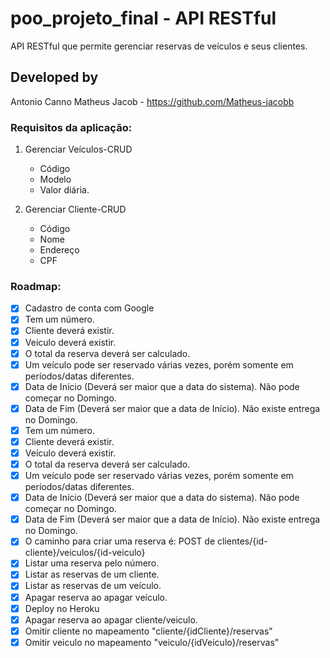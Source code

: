 # poo_projeto_final - API RESTful

API RESTful que permite gerenciar reservas de veículos e seus clientes.

## Developed by
 Antonio Canno
 Matheus Jacob - https://github.com/Matheus-jacobb

### Requisitos da aplicação:

1. Gerenciar Veículos-CRUD
    - Código
    - Modelo
    - Valor diária.
 

1. Gerenciar Cliente-CRUD
    - Código
    - Nome
    - Endereço
    - CPF
    
### Roadmap:

- [X] Cadastro de conta com Google
- [X] Tem um número.
- [X] Cliente deverá existir.
- [X] Veículo deverá existir.
- [X] O total da reserva deverá ser calculado.
- [X] Um veículo pode ser reservado várias vezes, porém somente em períodos/datas diferentes.
- [X] Data de Início (Deverá ser maior que a data do sistema). Não pode começar no Domingo.
- [X] Data de Fim (Deverá ser maior que a data de Início). Não existe entrega no Domingo.
- [X] Tem um número.
- [X] Cliente deverá existir.
- [X] Veículo deverá existir.
- [X] O total da reserva deverá ser calculado.
- [X] Um veículo pode ser reservado várias vezes, porém somente em períodos/datas diferentes.
- [X] Data de Início (Deverá ser maior que a data do sistema). Não pode começar no Domingo.
- [X] Data de Fim (Deverá ser maior que a data de Início). Não existe entrega no Domingo.
- [X] O caminho para criar uma reserva é: POST de clientes/{id-cliente}/veiculos/{id-veiculo}
- [X] Listar uma reserva pelo número.
- [X] Listar as reservas de um cliente.
- [X] Listar as reservas de um veículo.
- [X] Apagar reserva ao apagar veículo.
- [X] Deploy no Heroku
- [X] Apagar reserva ao apagar cliente/veiculo.
- [X] Omitir cliente no mapeamento "cliente/{idCliente}/reservas"
- [X] Omitir veiculo no mapeamento "veiculo/{idVeiculo}/reservas"